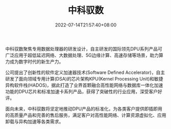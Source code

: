 ﻿---
weight: 
title: "中科驭数"
description: "中科驭数致力于专用处理器研发，为智能计算提供芯片和产品解决方案。创始团队来自于中科院计算所体系结构国家重点实验室，围绕DPU芯片打造了智能网卡系列产品和解决方案。"
date: 2022-07-14T21:57:40+08:00
lastmod: 2022-07-14T16:45:40+08:00
draft: false
authors: ["june"]
featuredImage: "548.jpg"
link: "https://www.yusur.tech/zkls/zkys/index.html"
tags: ["中科驭数","算力"]
categories: ["navigation"]
navigation: ["算力"]
lightgallery: true
toc: true
pinned: false
recommend: false
recommend1: false
---
中科驭数聚焦专用数据处理器的研发设计，自主研发的国际领先DPU系列产品可广泛应用于超低延迟网络、大数据处理、5G边缘计算、高速存储等场景，助力算力成为数字时代的新生产力。

公司提出了创新性的软件定义加速器技术(Software Defined Accelerator)，自主研发了面向领域专用计算(DSA)的芯片架构KPU(Kernel Processing Unit)和敏捷异构软件栈(HADOS)，据此打造了业界首颗融合高性能网络与数据库一体化加速功能的DPU芯片和标准加速卡系列产品，获得了突破性的行业应用，深受客户好评。

面向未来，中科驭数将坚定地推动DPU产品的标准化，为各类客户提供即插即用的高质量产品和完善的售后服务，满足客户对高性能网络、计算资源虚拟化、应用卸载与异构加速等各类需求。